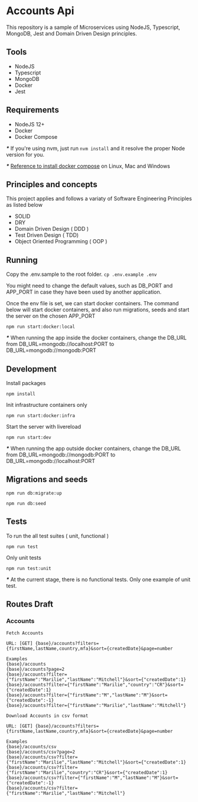 # Accounts Api 

This repository is a sample of Microservices using NodeJS, Typescript, MongoDB, Jest and Domain Driven Design principles. 

## Tools

- NodeJS
- Typescript
- MongoDB
- Docker
- Jest

## Requirements 

- NodeJS 12+
- Docker
- Docker Compose 

___*___ If you're using nvm, just run ```nvm install``` and it resolve the proper Node version for you.

___*___ [Reference to install docker compose](https://docs.docker.com/compose/install) on Linux, Mac and Windows

## Principles and concepts

This project applies and follows a variaty of Software Engineering Principles as listed below

- SOLID
- DRY
- Domain Driven Design ( DDD )
- Test Driven Design ( TDD) 
- Object Oriented Programming ( OOP )

## Running

Copy the .env.sample to the root folder.
```cp .env.example .env```

You might need to change the default values, such as DB_PORT and APP_PORT in case they have been used by another application.

Once the env file is set, we can start docker containers. The command below will start docker containers, and also run migrations, seeds and start the server on the chosen APP_PORT

```npm run start:docker:local```

___*___ When running the app inside the docker containers, change the DB_URL from DB_URL=mongodb://localhost:PORT to DB_URL=mongodb://mongodb:PORT

## Development

Install packages
```
npm install
```

Init infrastructure containers only

```
npm run start:docker:infra
```

Start the server with livereload
```
npm run start:dev 
```

___*___ When running the app outside docker containers, change the DB_URL from DB_URL=mongodb://mongodb:PORT to DB_URL=mongodb://localhost:PORT

## Migrations and seeds

```npm run db:migrate:up``` 

```npm run db:seed```

## Tests

To run the all test suites ( unit, functional )

```npm run test``` 

Only unit tests

```npm run test:unit```

___*___ At the current stage, there is no functional tests. Only one example of unit test. 

## Routes Draft

### Accounts

```
Fetch Accounts
 
URL: [GET] {base}/accounts?filters={firstName,lastName,country,mfa}&sort={createdDate}&page=number

Examples
{base}/accounts
{base}/accounts?page=2
{base}/accounts?filter={"firstName":"Marilie","lastName":"Mitchell"}&sort={"createdDate":1}
{base}/accounts?filter={"firstName":"Marilie","country":"CR"}&sort={"createdDate":1}
{base}/accounts?filter={"firstName":"M","lastName":"M"}&sort={"createdDate":-1}
{base}/accounts?filter={"firstName":"Marilie","lastName":"Mitchell"}
```

```
Download Accounts in csv format
 
URL: [GET] {base}/accounts?filters={firstName,lastName,country,mfa}&sort={createdDate}&page=number

Examples
{base}/accounts/csv
{base}/accounts/csv?page=2
{base}/accounts/csv?filter={"firstName":"Marilie","lastName":"Mitchell"}&sort={"createdDate":1}
{base}/accounts/csv?filter={"firstName":"Marilie","country":"CR"}&sort={"createdDate":1}
{base}/accounts/csv?filter={"firstName":"M","lastName":"M"}&sort={"createdDate":-1}
{base}/accounts/csv?filter={"firstName":"Marilie","lastName":"Mitchell"}
```


